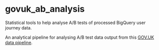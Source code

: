 # govuk_ab_analysis
Statistical tools to help analyse A/B tests of processed BigQuery user journey data.

An analytical pipeline for analysing A/B test data output from this [GOV.UK data pipeline](https://github.com/alphagov/govuk-network-data).
